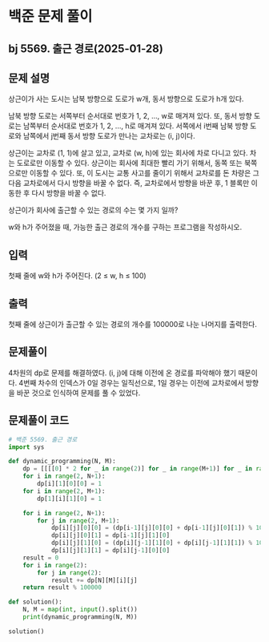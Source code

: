 # 백준 문제 풀이

## bj 5569. 출근 경로(2025-01-28)

## 문제 설명

상근이가 사는 도시는 남북 방향으로 도로가 w개, 동서 방향으로 도로가 h개 있다.

남북 방향 도로는 서쪽부터 순서대로 번호가 1, 2, ..., w로 매겨져 있다. 또, 동서 방향 도로는 남쪽부터 순서대로 번호가 1, 2, ..., h로 매겨져 있다. 서쪽에서 i번째 남북 방향 도로와 남쪽에서 j번째 동서 방향 도로가 만나는 교차로는 (i, j)이다.

상근이는 교차로 (1, 1)에 살고 있고, 교차로 (w, h)에 있는 회사에 차로 다니고 있다. 차는 도로로만 이동할 수 있다. 상근이는 회사에 최대한 빨리 가기 위해서, 동쪽 또는 북쪽으로만 이동할 수 있다. 또, 이 도시는 교통 사고를 줄이기 위해서 교차로를 돈 차량은 그 다음 교차로에서 다시 방향을 바꿀 수 없다. 즉, 교차로에서 방향을 바꾼 후, 1 블록만 이동한 후 다시 방향을 바꿀 수 없다.

상근이가 회사에 출근할 수 있는 경로의 수는 몇 가지 일까?

w와 h가 주어졌을 때, 가능한 출근 경로의 개수를 구하는 프로그램을 작성하시오.

## 입력

첫째 줄에 w와 h가 주어진다. (2 ≤ w, h ≤ 100)

## 출력

첫째 줄에 상근이가 출근할 수 있는 경로의 개수를 100000로 나눈 나머지를 출력한다.

## 문제풀이

4차원의 dp로 문제를 해결하였다. (i, j)에 대해 이전에 온 경로를 파악해야 했기 때문이다. 4번째 차수의 인덱스가 0일 경우는 일직선으로, 1일 경우는 이전에 교차로에서 방향을 바꾼 것으로 인식하여 문제를 풀 수 있었다.

## 문제풀이 코드

```python
# 백준 5569. 출근 경로
import sys

def dynamic_programming(N, M):
    dp = [[[[0] * 2 for _ in range(2)] for _ in range(M+1)] for _ in range(N+1)]
    for i in range(2, N+1):
        dp[i][1][0][0] = 1
    for i in range(2, M+1):
        dp[1][i][1][0] = 1

    for i in range(2, N+1):
        for j in range(2, M+1):
            dp[i][j][0][0] = (dp[i-1][j][0][0] + dp[i-1][j][0][1]) % 100000
            dp[i][j][0][1] = dp[i-1][j][1][0]
            dp[i][j][1][0] = (dp[i][j-1][1][0] + dp[i][j-1][1][1]) % 100000
            dp[i][j][1][1] = dp[i][j-1][0][0]
    result = 0
    for i in range(2):
        for j in range(2):
            result += dp[N][M][i][j]
    return result % 100000

def solution():
    N, M = map(int, input().split())
    print(dynamic_programming(N, M))

solution()
```
